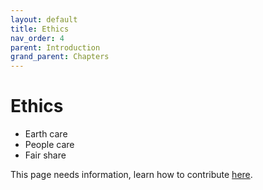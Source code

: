 ```yaml
---
layout: default
title: Ethics
nav_order: 4
parent: Introduction
grand_parent: Chapters
---
```


# Ethics

* Earth care
* People care
* Fair share


This page needs information, learn how to contribute [here](https://open-permaculture.com/CONTRIBUTING.html).

